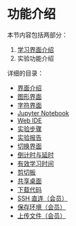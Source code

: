 # 功能介绍

本节内容包括两部分：

1. [学习界面介绍](../feature/labui.md)
2. 实验功能介绍

详细的目录：

* [界面介绍](../feature/labui.md)
* [图形界面](../feature/desktop.md)
* [字符界面](../feature/terminal.md)
* [Jupyter Notebook](../feature/notebook.md)
* [Web IDE](../feature/webide.md)
* [实验步骤](../feature/lab_steps.md)
* [实验报告](../feature/lab_reports.md)
* [切换界面](../feature/switch_ui.md)
* [倒计时与延时](../feature/count_down.md)
* [有效学习时间](../feature/study_time.md)
* [剪切板](../feature/clipboard.md)
* [共享桌面](../feature/share_desktop.md)
* [下载代码](../feature/download_code.md)
* [SSH 直连（会员）](../feature/ssh.md)
* [保存环境（会员）](../feature/save_lab.md)
* [上传文件（会员）](../feature/upload_file.md)


